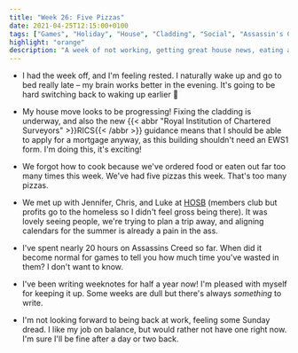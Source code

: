 ```yaml
---
title: "Week 26: Five Pizzas"
date: 2021-04-25T12:15:00+0100
tags: ["Games", "Holiday", "House", "Cladding", "Social", "Assassin's Creed", "Work"]
highlight: "orange"
description: "A week of not working, getting great house news, eating and drinking a lot, and burning 20 hours on a game."
---
```


  * I had the week off, and I'm feeling rested. I naturally wake up and go to bed really late – my brain works better in the evening. It's going to be hard switching back to waking up earlier :grimacing:

  * My house move looks to be progressing! Fixing the cladding is underway, and also the new {{< abbr "Royal Institution of Chartered Surveyors" >}}RICS{{< /abbr >}} guidance means that I should be able to apply for a mortgage anyway, as this building shouldn't need an EWS1 form. I'm doing this, it's exciting!

  * We forgot how to cook because we've ordered food or eaten out far too many times this week. We've had five pizzas this week. That's too many pizzas.

  * We met up with Jennifer, Chris, and Luke at [HOSB](https://hosb.org.uk/) (members club but profits go to the homeless so I didn't feel gross being there). It was lovely seeing people, we're trying to plan a trip away, and aligning calendars for the summer is already a pain in the ass.

  * I've spent nearly 20 hours on Assassins Creed so far. When did it become normal for games to tell you how much time you've wasted in them? I don't want to know.

  * I've been writing weeknotes for half a year now! I'm pleased with myself for keeping it up. Some weeks are dull but there's always _something_ to write.

  * I'm not looking forward to being back at work, feeling some Sunday dread. I like my job on balance, but would rather not have one right now. I'm sure I'll be fine after a day or two back.
